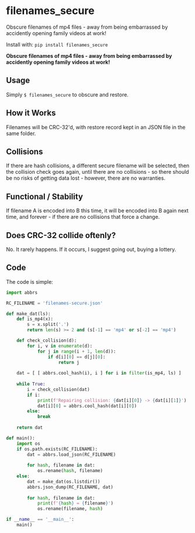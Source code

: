 # filenames_secure

Obscure filenames of mp4 files - away from being embarrassed by accidently opening family videos at work!

Install with: `pip install filenames_secure`

**Obscure filenames of mp4 files - away from being embarrassed by accidently opening family videos at work!**

## Usage

Simply `$ filenames_secure` to obscure and restore.

## How it Works

Filenames will be CRC-32'd, with restore record kept in an JSON file in the same folder.

## Collisions

If there are hash collisions, a different secure filename will be selected, then the collision check goes again, until there are no collisions - so there should be no risks of getting data lost - however, there are no warranties.

## Functional / Stability

If filename A is encoded into B this time, it will be encoded into B again next time, and forever - if there are no collisions that force a change.

## Does CRC-32 collide oftenly?

No. It rarely happens. If it occurs, I suggest going out, buying a lottery.

## Code

The code is simple:

```python
import abbrs

RC_FILENAME = 'filenames-secure.json'

def make_dat(ls):
	def is_mp4(x):
		s = x.split('.')
		return len(s) >= 2 and (s[-1] == 'mp4' or s[-2] == 'mp4')

	def check_collision(d):
		for i, v in enumerate(d):
			for j in range(i + 1, len(d)):
				if d[i][0] == d[j][0]:
					return j
	
	dat = [ [ abbrs.cool_hash(i), i ] for i in filter(is_mp4, ls) ]
	
	while True:
		i = check_collision(dat)
		if i:
			print(f'Repairing collision: {dat[i][0]} -> {dat[i][1]}')
			dat[i][0] = abbrs.cool_hash(dat[i][0])
		else:
			break
	
	return dat

def main():
	import os
	if os.path.exists(RC_FILENAME):
		dat = abbrs.load_json(RC_FILENAME)
		
		for hash, filename in dat:
			os.rename(hash, filename)
	else:
		dat = make_dat(os.listdir())
		abbrs.json_dump(RC_FILENAME, dat)
		
		for hash, filename in dat:
			print(f'{hash} = {filename}')
			os.rename(filename, hash)

if __name__ == '__main__':
	main()
```